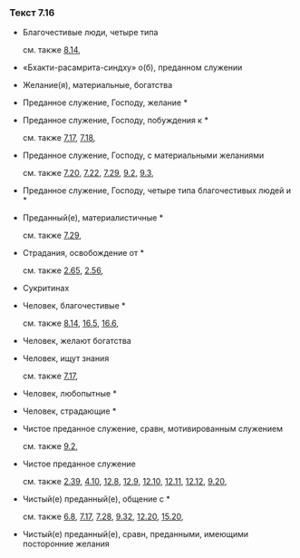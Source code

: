 ### Текст 7.16
	
- Благочестивые люди, четыре типа

	см. также  [8.14](../08/0814.md), 
	
- «Бхакти-расамрита-синдху» о(б), преданном служении

	
- Желание(я), материальные, богатства

	
- Преданное служение, Господу, желание *

	
- Преданное служение, Господу, побуждения к *

	см. также  [7.17](../07/0717.md),  [7.18](../07/0718.md), 
	
- Преданное служение, Господу, с материальными желаниями

	см. также  [7.20](../07/0720.md),  [7.22](../07/0722.md),  [7.29](../07/0729.md),  [9.2](../09/0902.md),  [9.3](../09/0903.md), 
	
- Преданное служение, Господу, четыре типа благочестивых людей и *

	
- Преданный(е), материалистичные *

	см. также  [7.29](../07/0729.md), 
	
- Страдания, освобождение от *

	см. также  [2.65](../02/0265.md),  [2.56](../02/0256.md), 
	
- Сукритинах

	
- Человек, благочестивые *

	см. также  [8.14](../08/0814.md),  [16.5](../16/1605.md),  [16.6](../16/1606.md), 
	
- Человек, желают богатства

	
- Человек, ищут знания

	см. также  [7.17](../07/0717.md), 
	
- Человек, любопытные *

	
- Человек, страдающие *

	
- Чистое преданное служение, сравн, мотивированным служением

	см. также  [9.2](../09/0902.md), 
	
- Чистое преданное служение

	см. также  [2.39](../02/0239.md),  [4.10](../04/0410.md),  [12.8](../12/1208.md),  [12.9](../12/1209.md),  [12.10](../12/1210.md),  [12.11](../12/1211.md),  [12.12](../12/1212.md),  [9.20](../09/0920.md), 
	
- Чистый(е) преданный(е), общение с *

	см. также  [6.8](../06/0608.md),  [7.17](../07/0717.md),  [7.28](../07/0728.md),  [9.32](../09/0932.md),  [12.20](../12/1220.md),  [15.20](../15/1520.md), 
	
- Чистый(е) преданный(е), сравн, преданными, имеющими посторонние желания

